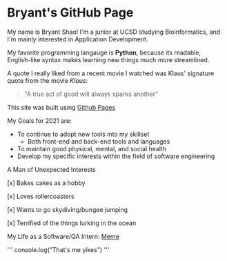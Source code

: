 # Bryant's GitHub Page
My name is Bryant Shao! I'm a junior at UCSD studying Bioinformatics, and I'm mainly interested in Application Development.

My favorite programming langauge is **Python**, because its readable, English-like syntax makes learning new things much more streamlined.

A quote I really liked from a recent movie I watched was Klaus' signature quote from the movie *Klaus*:

> "A true act of good will always sparks another"

This site was built using [Github Pages](https://pages.github.com/)

My Goals for 2021 are:
- To continue to adopt new tools into my skillset
  - Both front-end and back-end tools and languages 
- To maintain good physical, mental, and social health
- Develop my specific interests within the field of software engineering

A Man of Unexpected Interests

[x] Bakes cakes as a hobby

[x] Loves rollercoasters

[x] Wants to go skydiving/bungee jumping

[x] Terrified of the things lurking in the ocean

My Life as a Software/QA Intern:
[Meme](Funny_Meme.png)

'''
console.log("That's me yikes")
'''